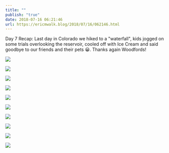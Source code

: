 ```yaml
---
title: ""
publish: "true"
date: 2018-07-16 06:21:46
url: https://ericmwalk.blog/2018/07/16/062146.html
---
```


Day 7 Recap: Last day in Colorado we hiked to a "waterfall", kids jogged on some trials overlooking the reservoir, cooled off with Ice Cream and said goodbye to our friends and their pets 😀. Thanks again Woodfords!

![](https://ericmwalk.blog/uploads/2022/72a714d86a.jpg)

![](https://ericmwalk.blog/uploads/2022/446a9d832f.jpg)

![](https://ericmwalk.blog/uploads/2022/455df8b629.jpg)

![](https://ericmwalk.blog/uploads/2022/98ab196557.jpg)

![](https://ericmwalk.blog/uploads/2022/645d3fa87c.jpg)

![](https://ericmwalk.blog/uploads/2022/0960a421a3.jpg)

![](https://ericmwalk.blog/uploads/2022/dbcbac6b71.jpg)

![](https://ericmwalk.blog/uploads/2022/1d792ea733.jpg)

![](https://ericmwalk.blog/uploads/2022/9abd7b52e6.jpg)

![](https://ericmwalk.blog/uploads/2022/3eebe5f5f5.jpg)